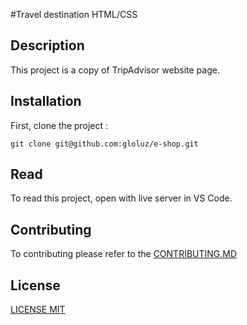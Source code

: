 #Travel destination HTML/CSS

## Description

This project is a copy of TripAdvisor website page.

## Installation

First, clone the project :

```
git clone git@github.com:gloluz/e-shop.git
```

## Read

To read this project, open with live server in VS Code.

## Contributing

To contributing please refer to the [CONTRIBUTING.MD](CONTRIBUTING.MD)

## License

[LICENSE MIT](LICENSE)

